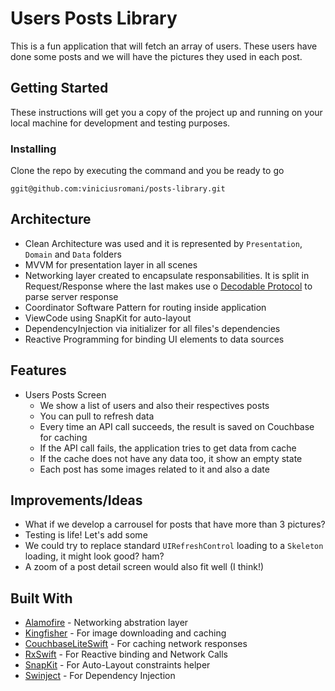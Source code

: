# Users Posts Library

This is a fun application that will fetch an array of users. These users have done some posts and we will have the pictures they used in each post.

## Getting Started

These instructions will get you a copy of the project up and running on your local machine for development and testing purposes.

### Installing

Clone the repo by executing the command and you be ready to go

```
ggit@github.com:viniciusromani/posts-library.git
```

## Architecture

* Clean Architecture was used and it is represented by `Presentation`, `Domain` and `Data` folders
* MVVM for presentation layer in all scenes
* Networking layer created to encapsulate responsabilities. It is split in Request/Response where the last makes use o [Decodable Protocol](https://developer.apple.com/documentation/swift/decodable) to parse server response
* Coordinator Software Pattern for routing inside application
* ViewCode using SnapKit for auto-layout
* DependencyInjection via initializer for all files's dependencies
* Reactive Programming for binding UI elements to data sources

## Features

* Users Posts Screen
	* We show a list of users and also their respectives posts
	* You can pull to refresh data
	* Every time an API call succeeds, the result is saved on Couchbase for caching
	* If the API call fails, the application tries to get data from cache
	* If the cache does not have any data too, it show an empty state
	* Each post has some images related to it and also a date

## Improvements/Ideas

* What if we develop a carrousel for posts that have more than 3 pictures?
* Testing is life! Let's add some
* We could try to replace standard `UIRefreshControl` loading to a `Skeleton` loading, it might look good? ham?
* A zoom of a post detail screen would also fit well (I think!)

## Built With

* [Alamofire](https://github.com/Alamofire/Alamofire) - Networking abstration layer
* [Kingfisher](https://github.com/onevcat/Kingfisher) - For image downloading and caching
* [CouchbaseLiteSwift](https://github.com/couchbase/couchbase-lite-ios) - For caching network responses
* [RxSwift](https://github.com/ReactiveX/RxSwift) - For Reactive binding and Network Calls
* [SnapKit](https://github.com/SnapKit/SnapKit) - For Auto-Layout constraints helper
* [Swinject](https://github.com/Swinject/Swinject) - For Dependency Injection
